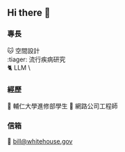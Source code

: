 ## Hi there 👋
### 專長
:cat: 空間設計 \
:tiager: 流行疾病研究 \
:cat2: LLM \

### 經歷
:ant: 輔仁大學進修部學生
:dog: 網路公司工程師

### 信箱
:ant: bill@whitehouse.gov



<!--
**dclee9/dclee9** is a ✨ _special_ ✨ repository because its `README.md` (this file) appears on your GitHub profile.

Here are some ideas to get you started:

- 🔭 I’m currently working on ...
- 🌱 I’m currently learning ...
- 👯 I’m looking to collaborate on ...
- 🤔 I’m looking for help with ...
- 💬 Ask me about ...
- 📫 How to reach me: ...
- 😄 Pronouns: ...
- ⚡ Fun fact: ...
-->
